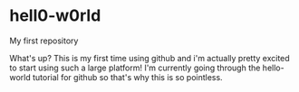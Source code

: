 # hell0-w0rld
My first repository

What's up? This is my first time using github and i'm actually pretty excited to start using such a large platform! I'm currently going through the hello-world tutorial for github so that's why this is so pointless. 
